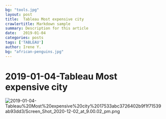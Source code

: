 ```yaml
---
bg: "tools.jpg"
layout: post
title:  Tableau Most expensive city
crawlertitle: Markdown sample
summary: Description for this article
date:   2019-01-04
categories: posts
tags: ['TABLEAU']
author: Irene Y.
bg: "african-penguins.jpg"
---
```

# 2019-01-04-Tableau Most expensive city

![2019-01-04-Tableau%20Most%20expensive%20city%2017533abc3726402b9f1f71539ab93dd3/Screen_Shot_2020-12-02_at_9.00.02_pm.png](2019-01-04-Tableau%20Most%20expensive%20city%2017533abc3726402b9f1f71539ab93dd3/Screen_Shot_2020-12-02_at_9.00.02_pm.png)